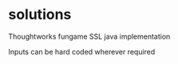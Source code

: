 # solutions
Thoughtworks fungame SSL java implementation


Inputs can be hard coded wherever required
